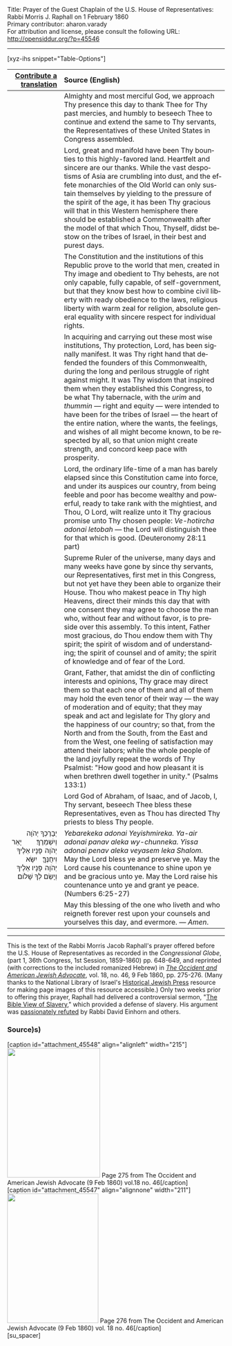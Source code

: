 <html>
<head></head>
<body>
Title: Prayer of the Guest Chaplain of the U.S. House of Representatives: Rabbi Morris J. Raphall on 1 February 1860<br />
Primary contributor: aharon.varady<br />
For attribution and license, please consult the following URL: <a href="http://opensiddur.org/?p=45546">http://opensiddur.org/?p=45546</a>
<p />
<hr />

[xyz-ihs snippet="Table-Options"]<table style="margin-left: auto; margin-right: auto;" class="draggable">
<thead><tr><th id="x" style="text-align: right;"><a href="/translate/" target="_blank" rel="noopener">Contribute a translation</a></th><th style="text-align: left;">Source (English)</th></tr></thead>
<tbody>
<tr><td style="vertical-align:top;">
<div class="liturgy" lang="he" style="text-align: right;">

</div></td>

<td style="vertical-align:top;">
<div class="english" lang="en" style="text-align: left;">
Almighty and most merciful God, 
we approach Thy presence this day 
to thank Thee for Thy past mercies, 
and humbly to beseech Thee 
to continue and extend the same to Thy servants, 
the Representatives of these United States in Congress assembled.
</div></td></tr>


<tr><td style="vertical-align:top;">
<div class="liturgy" lang="he" style="text-align: right;">

</div></td>

<td style="vertical-align:top;">
<div class="english" lang="en" style="text-align: left;">
Lord, 
great and manifold have been Thy bounties 
to this highly-favored land. 
Heartfelt and sincere are our thanks. 
While the vast despotisms of Asia 
are crumbling into dust, 
and the effete monarchies of the Old World 
can only sustain themselves by yielding to the pressure 
of the spirit of the age, 
it has been Thy gracious will 
that in this Western hemisphere 
there should be established a Commonwealth 
after the model of that which Thou, Thyself, 
didst bestow on the tribes of Israel, 
in their best and purest days. 
</div></td></tr>


<tr><td style="vertical-align:top;">
<div class="liturgy" lang="he" style="text-align: right;">

</div></td>

<td style="vertical-align:top;">
<div class="english" lang="en" style="text-align: left;">
The Constitution and the institutions of this Republic 
prove to the world that men, 
created in Thy image and obedient to Thy behests, 
are not only capable, fully capable, of self-government, 
but that they know best how to combine 
civil liberty with ready obedience to the laws, 
religious liberty with warm zeal for religion, 
absolute general equality with sincere respect for individual rights. 
</div></td></tr>


<tr><td style="vertical-align:top;">
<div class="liturgy" lang="he" style="text-align: right;">

</div></td>

<td style="vertical-align:top;">
<div class="english" lang="en" style="text-align: left;">
In acquiring and carrying out these most wise institutions, 
Thy protection, Lord, has been signally manifest. 
It was Thy right hand 
that defended the founders of this Commonwealth, 
during the long and perilous struggle 
of right against might. 
It was Thy wisdom 
that inspired them 
when they established this Congress, 
to be what Thy tabernacle, 
with the <em>urim</em> and <em>thummin</em> — 
right and equity — 
were intended to have been for the tribes of Israel — 
the heart of the entire nation, 
where the wants, 
the feelings, 
and wishes of all 
might become known, 
to be respected by all, 
so that union might create strength, 
and concord keep pace with prosperity.
</div></td></tr>


<tr><td style="vertical-align:top;">
<div class="liturgy" lang="he" style="text-align: right;">

</div></td>

<td style="vertical-align:top;">
<div class="english" lang="en" style="text-align: left;">
Lord, 
the ordinary life-time of a man has barely elapsed 
since this Constitution came into force, 
and under its auspices our country, 
from being feeble and poor 
has become wealthy and powerful, 
ready to take rank with the mightiest, 
and Thou, O Lord, wilt realize unto it 
Thy gracious promise unto Thy chosen people: 
<em>Ve-hotircha adonai letobah</em> — 
the Lord will distinguish thee for that which is good. <span class="citation">(Deuteronomy 28:11 part)</span>
</div></td></tr>


<tr><td style="vertical-align:top;">
<div class="liturgy" lang="he" style="text-align: right;">

</div></td>

<td style="vertical-align:top;">
<div class="english" lang="en" style="text-align: left;">
Supreme Ruler of the universe, 
many days and many weeks have gone by 
since thy servants, our Representatives, 
first met in this Congress, 
but not yet have they been able to organize their House. 
Thou who makest peace in Thy high Heavens, 
direct their minds this day 
that with one consent they may agree 
to choose the man who, 
without fear and without favor, 
is to preside over this assembly. 
To this intent, Father most gracious, 
do Thou endow them with Thy spirit; 
the spirit of wisdom and of understanding; 
the spirit of counsel and of amity; 
the spirit of knowledge and of fear of the Lord. 
</div></td></tr>


<tr><td style="vertical-align:top;">
<div class="liturgy" lang="he" style="text-align: right;">

</div></td>

<td style="vertical-align:top;">
<div class="english" lang="en" style="text-align: left;">
Grant, Father, 
that amidst the din of conflicting interests and opinions, 
Thy grace may direct them 
so that each one of them and all of them 
may hold the even tenor of their way — 
the way of moderation and of equity; 
that they may speak and act and legislate 
for Thy glory and the happiness of our country; 
so that, 
from the North and from the South, 
from the East and from the West, 
one feeling of satisfaction may attend their labors; 
while the whole people of the land 
joyfully repeat the words of Thy Psalmist: 
"How good and how pleasant it is 
when brethren dwell together in unity." <span class="citation">(Psalms 133:1)</span>
</div></td></tr>


<tr><td style="vertical-align:top;">
<div class="liturgy" lang="he" style="text-align: right;">

</div></td>

<td style="vertical-align:top;">
<div class="english" lang="en" style="text-align: left;">
Lord God of Abraham, of Isaac, and of Jacob, 
I, Thy servant, beseech Thee bless these Representatives, 
even as Thou has directed Thy priests to bless Thy people. 
</div></td></tr>


<tr><td style="vertical-align:top;">
<div class="liturgy" lang="he" style="text-align: right;">
יְבָרֶכְךָ יְהֹוָה וְיִשְׁמְרֶךָ׃       
יָאֵר יְהֹוָה  פָּנָיו אֵלֶיךָ וִיחֻנֶּךָּ׃  
יִשָּׂא יְהֹוָה  פָּנָיו אֵלֶיךָ וְיָשֵׂם לְךָ שָׁלוֹם׃
</div></td>

<td style="vertical-align:top;">
<div class="english" lang="en" style="text-align: left;">
<em>Yebarekeka adonai Yeyishmireka.
Ya-air adonai panav aleka wy-chunneka.
Yissa adonai penav aleka veyasem leka Shalom.</em>
&nbsp;
May the Lord bless ye and preserve ye.
May the Lord cause his countenance to shine upon ye and be gracious unto ye.
May the Lord raise his countenance unto ye and grant ye peace. <span class="citation">(Numbers 6:25-27)</span>
</div></td></tr>


<tr><td style="vertical-align:top;">
<div class="liturgy" lang="he" style="text-align: right;">

</div></td>

<td style="vertical-align:top;">
<div class="english" lang="en" style="text-align: left;">
May this blessing of the one who liveth and who reigneth forever 
rest upon your counsels and yourselves this day, and evermore. — 
<em>Amen</em>.
</div></td></tr>
</tbody></table>

<hr />

This is the text of the Rabbi Morris Jacob Raphall's prayer offered before the U.S. House of Representatives as recorded in the <em>Congressional Globe</em>, (part 1, 36th Congress, 1st Session, 1859-1860) pp. 648-649, and reprinted (with corrections to the included romanized Hebrew) in <em><a href="https://www.nli.org.il/en/newspapers/?a=is&oid=occ18600209-01&type=staticpdf&e=-------en-20--1--img-txIN%7ctxTI--------------1">The Occident and American Jewish Advocate</a></em>, vol. 18, no. 46, 9 Feb 1860, pp. 275-276. (Many thanks to the National Library of Israel's <a href="https://www.nli.org.il/en/discover/newspapers/jpress">Historical Jewish Press</a> resource for making page images of this resource accessible.) Only two weeks prior to offering this prayer, Raphall had delivered a controversial sermon, "<a href="http://jewish-history.com/civilwar/raphall.html">The Bible View of Slavery</a>," which provided a defense of slavery. His argument was <a href="http://jewish-history.com/civilwar/einhorn.html">passionately refuted</a> by Rabbi David Einhorn and others.

<h3>Source)s)</h3>

<span style="float: right;">[caption id="attachment_45548" align="alignleft" width="215"]<a href="https://opensiddur.org/wp-content/uploads/2022/07/Page-275-from-The-Occident-and-American-Jewish-Advocate-9-Feb-1860-v18n46.png"><img src="https://opensiddur.org/wp-content/uploads/2022/07/Page-275-from-The-Occident-and-American-Jewish-Advocate-9-Feb-1860-v18n46-215x300.png" alt="" width="215" height="300" class="size-medium wp-image-45548" /></a> Page 275 from The Occident and American Jewish Advocate (9 Feb 1860) vol.18 no. 46[/caption]</span> <span style="float: left;">[caption id="attachment_45547" align="alignnone" width="211"]<a href="https://opensiddur.org/wp-content/uploads/2022/07/Page-276-from-The-Occident-and-American-Jewish-Advocate-9-Feb-1860-v18n46.png"><img src="https://opensiddur.org/wp-content/uploads/2022/07/Page-276-from-The-Occident-and-American-Jewish-Advocate-9-Feb-1860-v18n46-211x300.png" alt="" width="211" height="300" class="size-medium wp-image-45547" /></a> Page 276 from The Occident and American Jewish Advocate (9 Feb 1860) vol. 18 no. 46[/caption]</span>[su_spacer]

&nbsp;
</body>
</html>